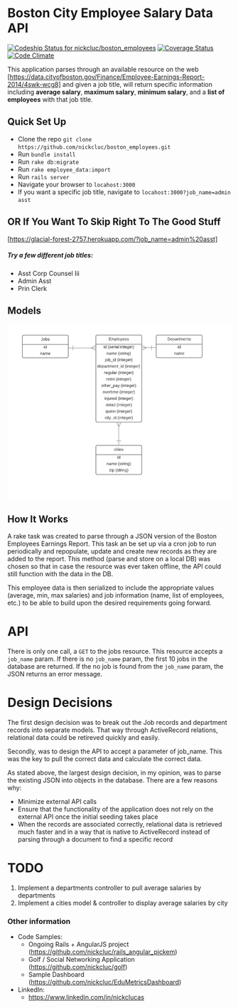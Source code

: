 # Boston City Employee Salary Data API
[![Codeship Status for nickcluc/boston_employees](https://codeship.com/projects/976a9d60-9b71-0133-e4b8-7a41677d4861/status?branch=master)](https://codeship.com/projects/126788)
[![Coverage Status](https://coveralls.io/repos/nickcluc/boston_employees/badge.svg?branch=master&service=github)](https://coveralls.io/github/nickcluc/boston_employees?branch=master)
[![Code Climate](https://codeclimate.com/github/nickcluc/boston_employees/badges/gpa.svg)](https://codeclimate.com/github/nickcluc/boston_employees)

This application parses through an available resource on the web [https://data.cityofboston.gov/Finance/Employee-Earnings-Report-2014/4swk-wcg8] and given a job title,
will return specific information including **average salary**, **maximum salary**, **minimum salary**, and a **list of employees** with that job title.

## Quick Set Up

- Clone the repo ```git clone https://github.com/nickcluc/boston_employees.git```
- Run ```bundle install```
- Run ```rake db:migrate```
- Run ```rake employee_data:import```
- Run ```rails server```
- Navigate your browser to ```locahost:3000```
- If you want a specific job title, navigate to ```locahost:3000?job_name=admin asst```

## OR If You Want To Skip Right To The Good Stuff
[https://glacial-forest-2757.herokuapp.com/?job_name=admin%20asst]

##### Try a few different job titles:
- Asst Corp Counsel Iii
- Admin Asst
- Prin Clerk

## Models
![alt text](./employees_er_diagram.png "ER Diagram")

## How It Works
A rake task was created to parse through a JSON version of the Boston Employees Earnings Report. This task an be set up via a cron job to run periodically and repopulate, update and create new records as they are added to the report. This method (parse and store on a local DB) was chosen so that in case the resource was ever taken offline, the API could still function with the data in the DB.

This employee data is then serialized to include the appropriate values (average, min, max salaries) and job information (name, list of employees, etc.) to be able to build upon the desired requirements going forward.

# API
There is only one call, a ```GET``` to the jobs resource. This resource accepts a ```job_name``` param. If there is no ```job_name``` param, the first 10 jobs in the database are returned. If the no job is found from the ```job_name``` param, the JSON returns an error message.

# Design Decisions
The first design decision was to break out the Job records and department records into separate models. That way through ActiveRecord relations, relational data could be retireved quickly and easily.

Secondly, was to design the API to accept a parameter of job_name. This was the key to pull the correct data and calculate the correct data.

As stated above, the largest design decision, in my opinion, was to parse the existing JSON into objects in the database. There are a few reasons why:
  - Minimize external API calls
  - Ensure that the functionality of the application does not rely on the external API once the initial seeding takes place
  - When the records are associated correctly, relational data is retrieved much faster and in a way that is native to ActiveRecord instead of parsing through a document to find a specific record


# TODO
1. Implement a departments controller to pull average salaries by departments
2. Implement a cities model & controller to display average salaries by city

### Other information
- Code Samples:
  - Ongoing Rails + AngularJS project (https://github.com/nickcluc/rails_angular_pickem)
  - Golf / Social Networking Application (https://github.com/nickcluc/golf)
  - Sample Dashboard (https://github.com/nickcluc/EduMetricsDashboard)
- LinkedIn:
  - https://www.linkedin.com/in/nickclucas
